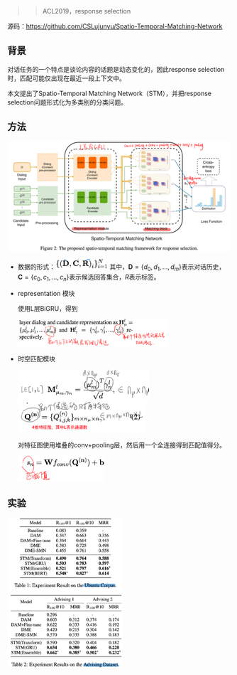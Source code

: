 > > ACL2019，response selection

源码：https://github.com/CSLujunyu/Spatio-Temporal-Matching-Network

## 背景

对话任务的一个特点是谈论内容的话题是动态变化的，因此response selection时，匹配可能仅出现在最近一段上下文中。

本文提出了Spatio-Temporal Matching Network（STM），并把response selection问题形式化为多类别的分类问题。



## 方法

![image-20200203221420848](../../images/image-20200203221420848.png)

- 数据的形式：<img src="../../images/image-20200203222000333.png" alt="image-20200203222000333" style="zoom:33%;" />  其中，$\mathbf{D}=\left\{d_{0}, d_{1}, \dots, d_{m}\right\}$表示对话历史，$\mathbf{C}=\left\{c_{0}, c_{1}, \dots, c_{n}\right\}$表示候选回答集合，$R$表示标签。

- representation 模块

  使用L层BiGRU，得到

  <img src="../../images/image-20200203222202255.png" alt="image-20200203222202255" style="zoom:33%;" />

- 时空匹配模块

  <img src="../../images/image-20200203222256748.png" alt="image-20200203222256748" style="zoom:33%;" />

  <img src="../../images/image-20200203222514752.png" alt="image-20200203222514752" style="zoom:33%;" />

  对特征图使用堆叠的conv+pooling层，然后用一个全连接得到匹配值得分。

  <img src="../../images/image-20200203222637225.png" alt="image-20200203222637225" style="zoom:33%;" />



## 实验

<img src="../../images/image-20200203225434595.png" alt="image-20200203225434595" style="zoom:33%;" />



